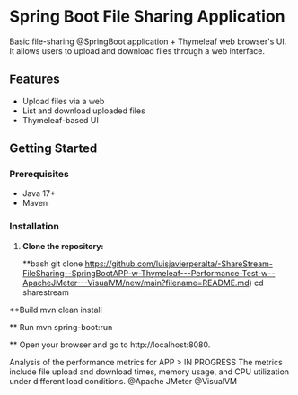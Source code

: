 # Spring Boot File Sharing Application

Basic file-sharing @SpringBoot application + Thymeleaf web browser's UI. It allows users to upload and download files through a web interface.

## Features

- Upload files via a web 
- List and download uploaded files
- Thymeleaf-based UI

## Getting Started

### Prerequisites

- Java 17+
- Maven

### Installation

1. **Clone the repository:**

   **bash
   git clone https://github.com/luisjavierperalta/-ShareStream-FileSharing--SpringBootAPP-w-Thymeleaf---Performance-Test-w--ApacheJMeter---VisualVM/new/main?filename=README.md)
   cd sharestream

**Build 
mvn clean install

** Run 
mvn spring-boot:run

**
Open your browser and go to http://localhost:8080.

Analysis of the performance metrics for APP > IN PROGRESS 
The metrics include file upload and download times, memory usage, and CPU utilization under different load conditions.
@Apache JMeter 
@VisualVM

   
